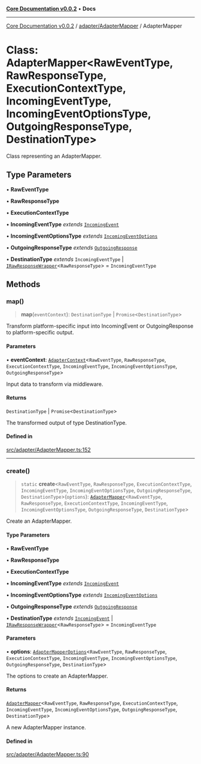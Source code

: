 [**Core Documentation v0.0.2**](../../../README.md) • **Docs**

***

[Core Documentation v0.0.2](../../../modules.md) / [adapter/AdapterMapper](../README.md) / AdapterMapper

# Class: AdapterMapper\<RawEventType, RawResponseType, ExecutionContextType, IncomingEventType, IncomingEventOptionsType, OutgoingResponseType, DestinationType\>

Class representing an AdapterMapper.

## Type Parameters

• **RawEventType**

• **RawResponseType**

• **ExecutionContextType**

• **IncomingEventType** *extends* [`IncomingEvent`](../../../events/IncomingEvent/classes/IncomingEvent.md)

• **IncomingEventOptionsType** *extends* [`IncomingEventOptions`](../../../events/IncomingEvent/interfaces/IncomingEventOptions.md)

• **OutgoingResponseType** *extends* [`OutgoingResponse`](../../../events/OutgoingResponse/classes/OutgoingResponse.md)

• **DestinationType** *extends* `IncomingEventType` \| [`IRawResponseWrapper`](../../../definitions/interfaces/IRawResponseWrapper.md)\<`RawResponseType`\> = `IncomingEventType`

## Methods

### map()

> **map**(`eventContext`): `DestinationType` \| `Promise`\<`DestinationType`\>

Transform platform-specific input into IncomingEvent
or OutgoingResponse to platform-specific output.

#### Parameters

• **eventContext**: [`AdapterContext`](../../../definitions/interfaces/AdapterContext.md)\<`RawEventType`, `RawResponseType`, `ExecutionContextType`, `IncomingEventType`, `IncomingEventOptionsType`, `OutgoingResponseType`\>

Input data to transform via middleware.

#### Returns

`DestinationType` \| `Promise`\<`DestinationType`\>

The transformed output of type DestinationType.

#### Defined in

[src/adapter/AdapterMapper.ts:152](https://github.com/stonemjs/core/blob/aa2a76ee3b0b5f73fa20c9cec0decb9263cddbc2/src/adapter/AdapterMapper.ts#L152)

***

### create()

> `static` **create**\<`RawEventType`, `RawResponseType`, `ExecutionContextType`, `IncomingEventType`, `IncomingEventOptionsType`, `OutgoingResponseType`, `DestinationType`\>(`options`): [`AdapterMapper`](AdapterMapper.md)\<`RawEventType`, `RawResponseType`, `ExecutionContextType`, `IncomingEventType`, `IncomingEventOptionsType`, `OutgoingResponseType`, `DestinationType`\>

Create an AdapterMapper.

#### Type Parameters

• **RawEventType**

• **RawResponseType**

• **ExecutionContextType**

• **IncomingEventType** *extends* [`IncomingEvent`](../../../events/IncomingEvent/classes/IncomingEvent.md)

• **IncomingEventOptionsType** *extends* [`IncomingEventOptions`](../../../events/IncomingEvent/interfaces/IncomingEventOptions.md)

• **OutgoingResponseType** *extends* [`OutgoingResponse`](../../../events/OutgoingResponse/classes/OutgoingResponse.md)

• **DestinationType** *extends* [`IncomingEvent`](../../../events/IncomingEvent/classes/IncomingEvent.md) \| [`IRawResponseWrapper`](../../../definitions/interfaces/IRawResponseWrapper.md)\<`RawResponseType`\> = `IncomingEventType`

#### Parameters

• **options**: [`AdapterMapperOptions`](../interfaces/AdapterMapperOptions.md)\<`RawEventType`, `RawResponseType`, `ExecutionContextType`, `IncomingEventType`, `IncomingEventOptionsType`, `OutgoingResponseType`, `DestinationType`\>

The options to create an AdapterMapper.

#### Returns

[`AdapterMapper`](AdapterMapper.md)\<`RawEventType`, `RawResponseType`, `ExecutionContextType`, `IncomingEventType`, `IncomingEventOptionsType`, `OutgoingResponseType`, `DestinationType`\>

A new AdapterMapper instance.

#### Defined in

[src/adapter/AdapterMapper.ts:90](https://github.com/stonemjs/core/blob/aa2a76ee3b0b5f73fa20c9cec0decb9263cddbc2/src/adapter/AdapterMapper.ts#L90)
